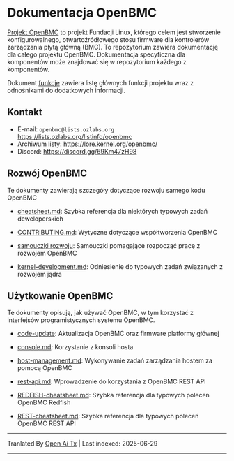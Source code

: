 # Dokumentacja OpenBMC

[Projekt OpenBMC](https://www.openbmc.org/) to projekt Fundacji Linux,
którego celem jest stworzenie konfigurowalnego, otwartoźródłowego stosu firmware
dla kontrolerów zarządzania płytą główną (BMC). To repozytorium zawiera dokumentację
dla całego projektu OpenBMC. Dokumentacja specyficzna dla komponentów może znajdować się
w repozytorium każdego z komponentów.

Dokument [funkcje](https://raw.githubusercontent.com/openbmc/docs/master/features.md) zawiera listę głównych funkcji projektu wraz z
odnośnikami do dodatkowych informacji.

## Kontakt

- E-mail: `openbmc@lists.ozlabs.org` <https://lists.ozlabs.org/listinfo/openbmc>
- Archiwum listy: <https://lore.kernel.org/openbmc/>
- Discord: <https://discord.gg/69Km47zH98>

## Rozwój OpenBMC

Te dokumenty zawierają szczegóły dotyczące rozwoju samego kodu OpenBMC

- [cheatsheet.md](https://raw.githubusercontent.com/openbmc/docs/master/cheatsheet.md): Szybka referencja dla niektórych typowych zadań
  deweloperskich

- [CONTRIBUTING.md](https://raw.githubusercontent.com/openbmc/docs/master/CONTRIBUTING.md): Wytyczne dotyczące współtworzenia OpenBMC

- [samouczki rozwoju](https://raw.githubusercontent.com/openbmc/docs/master/development/README.md): Samouczki pomagające rozpocząć
  pracę z rozwojem OpenBMC

- [kernel-development.md](https://raw.githubusercontent.com/openbmc/docs/master/kernel-development.md): Odniesienie do typowych zadań
  związanych z rozwojem jądra

## Użytkowanie OpenBMC

Te dokumenty opisują, jak używać OpenBMC, w tym korzystać z interfejsów
programistycznych systemu OpenBMC.

- [code-update](architecture/code-update): Aktualizacja OpenBMC oraz firmware
  platformy głównej

- [console.md](https://raw.githubusercontent.com/openbmc/docs/master/console.md): Korzystanie z konsoli hosta

- [host-management.md](https://raw.githubusercontent.com/openbmc/docs/master/host-management.md): Wykonywanie zadań zarządzania hostem
  za pomocą OpenBMC

- [rest-api.md](https://raw.githubusercontent.com/openbmc/docs/master/rest-api.md): Wprowadzenie do korzystania z OpenBMC REST API

- [REDFISH-cheatsheet.md](https://raw.githubusercontent.com/openbmc/docs/master/REDFISH-cheatsheet.md): Szybka referencja dla
  typowych poleceń OpenBMC Redfish

- [REST-cheatsheet.md](https://raw.githubusercontent.com/openbmc/docs/master/REST-cheatsheet.md): Szybka referencja dla typowych
  poleceń OpenBMC REST API

---

Tranlated By [Open Ai Tx](https://github.com/OpenAiTx/OpenAiTx) | Last indexed: 2025-06-29

---